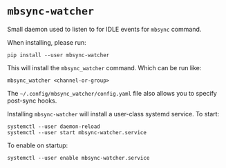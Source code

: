 # `mbsync-watcher`

Small daemon used to listen to for IDLE events for `mbsync` command.

When installing, please run:

    pip install --user mbsync-watcher

This will install the `mbsync_watcher` command. Which can be run like:

    mbsync_watcher <channel-or-group>

The `~/.config/mbsync_watcher/config.yaml` file also allows you to specify
post-sync hooks.

Installing `mbsync-watcher` will install a user-class systemd service. To
start:

    systemctl --user daemon-reload
    systemctl --user start mbsync-watcher.service

To enable on startup:

    systemctl --user enable mbsync-watcher.service
